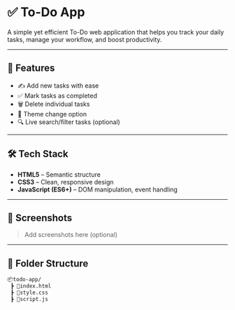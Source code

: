 # ✅ To-Do App

A simple yet efficient To-Do web application that helps you track your daily tasks, manage your workflow, and boost productivity.

---

## 🚀 Features

- ✍️ Add new tasks with ease  
- ✅ Mark tasks as completed  
- 🗑️ Delete individual tasks  
- 🌈 Theme change option 
- 🔍 Live search/filter tasks (optional)  

---

## 🛠️ Tech Stack

- **HTML5** – Semantic structure  
- **CSS3** – Clean, responsive design  
- **JavaScript (ES6+)** – DOM manipulation, event handling

---

## 📸 Screenshots

> Add screenshots here (optional)

---

## 📁 Folder Structure

```bash
📦todo-app/
 ┣ 📜index.html
 ┣ 📜style.css
 ┣ 📜script.js
